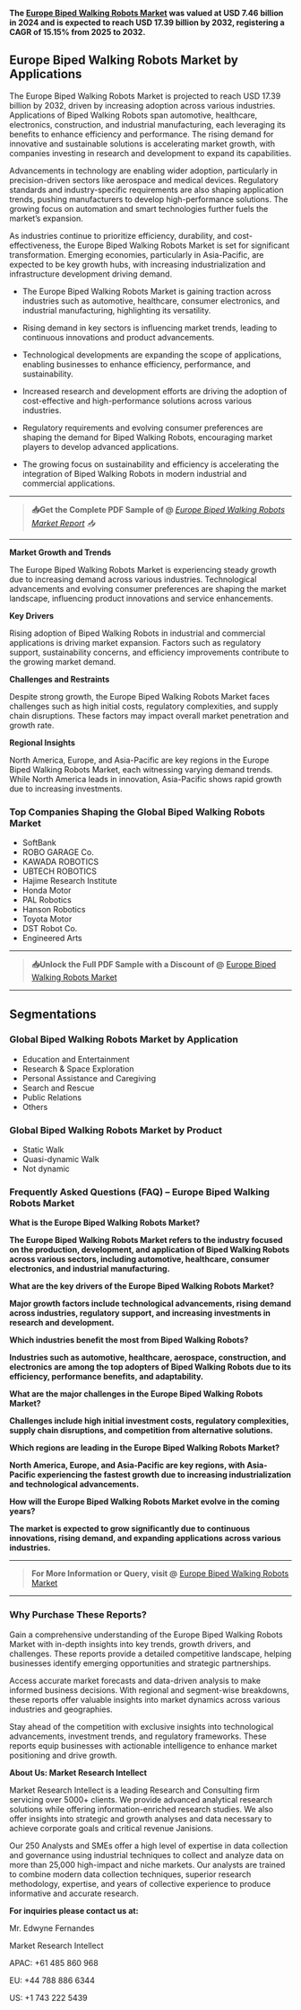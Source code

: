 <p><strong>The <a href="https://www.marketresearchintellect.com/download-sample/?rid=407697&amp;utm_source=Pulse-April-Europe&amp;utm_medium=852">Europe Biped Walking Robots Market</a> was valued at USD 7.46 billion in 2024 and is expected to reach USD 17.39 billion by 2032, registering a CAGR of 15.15% from 2025 to 2032.</strong></p><h2>Europe Biped Walking Robots Market by Applications&nbsp;</h2><p><p>The Europe Biped Walking Robots Market is projected to reach USD 17.39 billion by 2032, driven by increasing adoption across various industries. Applications of Biped Walking Robots span automotive, healthcare, electronics, construction, and industrial manufacturing, each leveraging its benefits to enhance efficiency and performance. The rising demand for innovative and sustainable solutions is accelerating market growth, with companies investing in research and development to expand its capabilities.</p><p>Advancements in technology are enabling wider adoption, particularly in precision-driven sectors like aerospace and medical devices. Regulatory standards and industry-specific requirements are also shaping application trends, pushing manufacturers to develop high-performance solutions. The growing focus on automation and smart technologies further fuels the market&rsquo;s expansion.</p><p>As industries continue to prioritize efficiency, durability, and cost-effectiveness, the Europe Biped Walking Robots Market is set for significant transformation. Emerging economies, particularly in Asia-Pacific, are expected to be key growth hubs, with increasing industrialization and infrastructure development driving demand.</p></p><ul><li><p>The Europe Biped Walking Robots Market is gaining traction across industries such as automotive, healthcare, consumer electronics, and industrial manufacturing, highlighting its versatility.</p></li><li><p>Rising demand in key sectors is influencing market trends, leading to continuous innovations and product advancements.</p></li><li><p>Technological developments are expanding the scope of applications, enabling businesses to enhance efficiency, performance, and sustainability.</p></li><li><p>Increased research and development efforts are driving the adoption of cost-effective and high-performance solutions across various industries.</p></li><li><p>Regulatory requirements and evolving consumer preferences are shaping the demand for Biped Walking Robots, encouraging market players to develop advanced applications.</p></li><li><p>The growing focus on sustainability and efficiency is accelerating the integration of Biped Walking Robots in modern industrial and commercial applications.</p></li></ul><hr /><blockquote><p><strong><span class="font-[700]">📥Get the Complete PDF Sample of @ </span></strong><em><span class="font-[700]"><a href="https://www.marketresearchintellect.com/download-sample/?rid=407697&amp;utm_source=Pulse-April-Europe&amp;utm_medium=852" target="_blank" data-tracking-control-name="article-ssr-frontend-pulse_little-text-block" data-tracking-will-navigate="" data-test-link="">Europe Biped Walking Robots Market Report</a>&nbsp;📥</span></em></p></blockquote><hr /><p class="" data-start="77" data-end="360"><strong data-start="77" data-end="105">Market Growth and Trends</strong></p><p class="" data-start="77" data-end="360">The Europe Biped Walking Robots Market is experiencing steady growth due to increasing demand across various industries. Technological advancements and evolving consumer preferences are shaping the market landscape, influencing product innovations and service enhancements.</p><p class="" data-start="362" data-end="606"><strong data-start="362" data-end="377">Key Drivers</strong></p><p class="" data-start="362" data-end="606">Rising adoption of Biped Walking Robots in industrial and commercial applications is driving market expansion. Factors such as regulatory support, sustainability concerns, and efficiency improvements contribute to the growing market demand.</p><p class="" data-start="608" data-end="849"><strong data-start="608" data-end="637">Challenges and Restraints</strong></p><p class="" data-start="608" data-end="849">Despite strong growth, the Europe Biped Walking Robots Market faces challenges such as high initial costs, regulatory complexities, and supply chain disruptions. These factors may impact overall market penetration and growth rate.</p><p class="" data-start="851" data-end="1095"><strong data-start="851" data-end="872">Regional Insights</strong></p><p class="" data-start="851" data-end="1095">North America, Europe, and Asia-Pacific are key regions in the Europe Biped Walking Robots Market, each witnessing varying demand trends. While North America leads in innovation, Asia-Pacific shows rapid growth due to increasing investments.</p><p><h3>Top Companies Shaping the Global Biped Walking Robots Market </h3><ul><li>SoftBank</li><li>ROBO GARAGE Co.</li><li>KAWADA ROBOTICS</li><li>UBTECH ROBOTICS</li><li>Hajime Research Institute</li><li>Honda Motor</li><li>PAL Robotics</li><li>Hanson Robotics</li><li>Toyota Motor</li><li>DST Robot Co.</li><li>Engineered Arts</li></ul></p><hr /><blockquote><p><strong>📥Unlock the Full PDF Sample with a Discount of @</strong> <a href="https://www.marketresearchintellect.com/ask-for-discount/?rid=407697&amp;utm_source=Pulse-April-Europe&amp;utm_medium=852">Europe Biped Walking Robots Market</a></p></blockquote><hr /><p><h2>Segmentations</h2><h3>Global Biped Walking Robots Market by Application</h3><ul><li>Education and Entertainment</li><li>Research & Space Exploration</li><li>Personal Assistance and Caregiving</li><li>Search and Rescue</li><li>Public Relations</li><li>Others</li></ul><h3>Global Biped Walking Robots Market by Product</h3><ul><li>Static Walk</li><li>Quasi-dynamic Walk</li><li>Not dynamic</li></ul></p><h3><strong>Frequently Asked Questions (FAQ) &ndash; Europe Biped Walking Robots Market</strong></h3><p><strong>What is the Europe Biped Walking Robots Market?</strong></p><p><strong>The Europe Biped Walking Robots Market refers to the industry focused on the production, development, and application of Biped Walking Robots across various sectors, including automotive, healthcare, consumer electronics, and industrial manufacturing.</strong></p><p><strong>What are the key drivers of the Europe Biped Walking Robots Market?</strong></p><p><strong>Major growth factors include technological advancements, rising demand across industries, regulatory support, and increasing investments in research and development.</strong></p><p><strong>Which industries benefit the most from Biped Walking Robots?</strong></p><p><strong>Industries such as automotive, healthcare, aerospace, construction, and electronics are among the top adopters of Biped Walking Robots due to its efficiency, performance benefits, and adaptability.</strong></p><p><strong>What are the major challenges in the Europe Biped Walking Robots Market?</strong></p><p><strong>Challenges include high initial investment costs, regulatory complexities, supply chain disruptions, and competition from alternative solutions.</strong></p><p><strong>Which regions are leading in the Europe Biped Walking Robots Market?</strong></p><p><strong>North America, Europe, and Asia-Pacific are key regions, with Asia-Pacific experiencing the fastest growth due to increasing industrialization and technological advancements.</strong></p><p><strong>How will the Europe Biped Walking Robots Market evolve in the coming years?</strong></p><p><strong>The market is expected to grow significantly due to continuous innovations, rising demand, and expanding applications across various industries.</strong></p><hr /><blockquote><p><span class="font-[700]"><strong>For More Information or Query, visit&nbsp;@</strong>&nbsp;</span><span class="font-[700]"><a href="https://www.marketresearchintellect.com/product/global-biped-walking-robots-market-size-and-forecast/?utm_source=Linkedin&utm_medium=852" target="_blank" data-tracking-control-name="article-ssr-frontend-pulse_little-text-block" data-tracking-will-navigate="" data-test-link="">Europe Biped Walking Robots Market</a></span></p></blockquote><hr /><h3><strong data-start="0" data-end="31">Why Purchase These Reports?</strong></h3><p class="" data-start="35" data-end="297">Gain a comprehensive understanding of the Europe Biped Walking Robots Market with in-depth insights into key trends, growth drivers, and challenges. These reports provide a detailed competitive landscape, helping businesses identify emerging opportunities and strategic partnerships.</p><p class="" data-start="299" data-end="540">Access accurate market forecasts and data-driven analysis to make informed business decisions. With regional and segment-wise breakdowns, these reports offer valuable insights into market dynamics across various industries and geographies.</p><p class="" data-start="542" data-end="784">Stay ahead of the competition with exclusive insights into technological advancements, investment trends, and regulatory frameworks. These reports equip businesses with actionable intelligence to enhance market positioning and drive growth.</p><p><strong><span class="font-[700]">About Us: Market Research Intellect</span></strong></p><p><span class="">Market Research Intellect is a leading Research and Consulting firm servicing over 5000+ clients. We provide advanced analytical research solutions while offering information-enriched research studies.&nbsp;</span>We also offer insights into strategic and growth analyses and data necessary to achieve corporate goals and critical revenue Janisions.</p><p><span class="">Our 250 Analysts and SMEs offer a high level of expertise in data collection and governance using industrial techniques to collect and analyze data on more than 25,000 high-impact and niche markets. Our analysts are trained to combine modern data collection techniques, superior research methodology, expertise, and years of collective experience to produce informative and accurate research.</span></p><p><strong>For inquiries please contact us at:</strong></p><p>Mr. Edwyne Fernandes</p><p>Market Research Intellect</p><p>APAC: +61 485 860 968</p><p>EU: +44 788 886 6344</p><p>US: +1 743 222 5439</p>